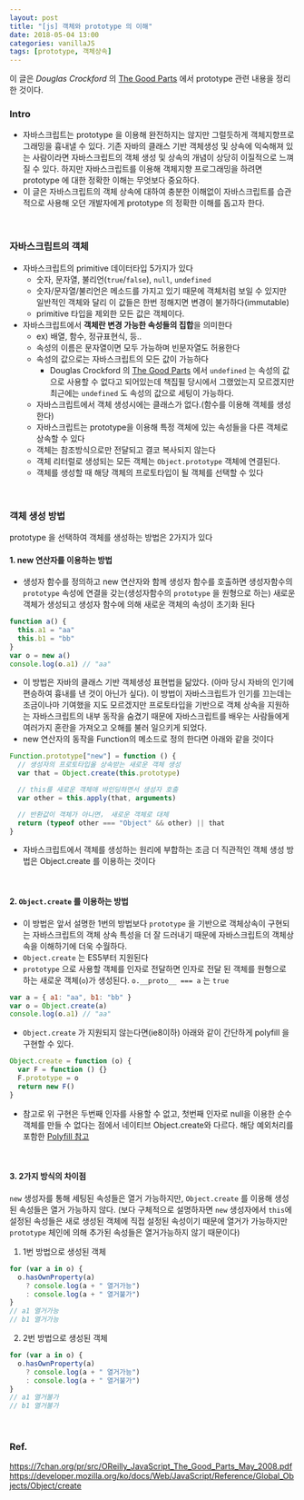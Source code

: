 ```yaml
---
layout: post
title: "[js] 객체와 prototype 의 이해"
date: 2018-05-04 13:00
categories: vanillaJS
tags: [prototype, 객체상속]
---
```


이 글은 _Douglas Crockford_ 의 [The Good Parts][1] 에서 prototype 관련 내용을 정리한 것이다.

### Intro

- 자바스크립트는 prototype 을 이용해 완전하지는 않지만 그럴듯하게 객체지향프로그래밍을 흉내낼 수 있다. 기존 자바의 클래스 기반 객체생성 및 상속에 익숙해져 있는 사람이라면 자바스크립트의 객체 생성 및 상속의 개념이 상당히 이질적으로 느껴질 수 있다. 하지만 자바스크립트를 이용해 객체지향 프로그래밍을 하려면 prototype 에 대한 정확한 이해는 무엇보다 중요하다.
- 이 글은 자바스크립트의 객체 상속에 대하여 충분한 이해없이 자바스크립트를 습관적으로 사용해 오던 개발자에게 prototype 의 정확한 이해를 돕고자 한다.

<br/>

### 자바스크립트의 객체

- 자바스크립트의 primitive 데이터타입 5가지가 있다
  - 숫자, 문자열, 불리언(`true`/`false`), `null`, `undefined`
  - 숫자/문자열/불리언은 메소드를 가지고 있기 때문에 객체처럼 보일 수 있지만 일반적인 객체와 달리 이 값들은 한번 정해지면 변경이 불가하다(immutable)
  - primitive 타입을 제외한 모든 값은 객체이다.
- 자바스크립트에서 **객체란 변경 가능한 속성들의 집합**을 의미한다
  - ex) 배열, 함수, 정규표현식, 등..
  - 속성의 이름은 문자열이면 모두 가능하며 빈문자열도 허용한다
  - 속성의 값으로는 자바스크립트의 모든 값이 가능하다
    - Douglas Crockford 의 [The Good Parts][1] 에서 `undefined` 는 속성의 값으로 사용할 수 없다고 되어있는데 책집필 당시에서 그랬었는지 모르겠지만 최근에는 `undefined` 도 속성의 값으로 세팅이 가능하다.
  - 자바스크립트에서 객체 생성시에는 클래스가 없다.(함수를 이용해 객체를 생성한다)
  - 자바스크립트는 prototype을 이용해 특정 객체에 있는 속성들을 다른 객체로 상속할 수 있다
  - 객체는 참조방식으로만 전달되고 결코 복사되지 않는다
  - 객체 리터럴로 생성되는 모든 객체는 `Object.prototype` 객체에 연결된다.
  - 객체를 생성할 때 해당 객체의 프로토타입이 될 객체를 선택할 수 있다

<br>

### 객체 생성 방법

prototype 을 선택하여 객체를 생성하는 방법은 2가지가 있다

#### 1. new 연산자를 이용하는 방법

- 생성자 함수를 정의하고 new 연산자와 함께 생성자 함수를 호출하면 생성자함수의 `prototype` 속성에 연결을 갖는(생성자함수의 `prototype` 을 원형으로 하는) 새로운 객체가 생성되고 생성자 함수에 의해 새로운 객체의 속성이 초기화 된다

```javascript
function a() {
  this.a1 = "aa"
  this.b1 = "bb"
}
var o = new a()
console.log(o.a1) // "aa"
```

- 이 방법은 자바의 클래스 기반 객체생성 표현법을 닮았다. (아마 당시 자바의 인기에 편승하여 흉내를 낸 것이 아닌가 싶다). 이 방법이 자바스크립트가 인기를 끄는데는 조금이나마 기여했을 지도 모르겠지만 프로토타입을 기반으로 객체 상속을 지원하는 자바스크립트의 내부 동작을 숨겼기 때문에 자바스크립트를 배우는 사람들에게 여러가지 혼란을 가져오고 오해를 불러 일으키게 되었다.
- new 연산자의 동작을 Function의 메소드로 정의 한다면 아래와 같을 것이다

```javascript
Function.prototype["new"] = function () {
  // 생성자의 프로토타입올 상속받는 새로운 객체 생성
  var that = Object.create(this.prototype)

  // this를 새로운 객체애 바인딩하면서 생성자 호출
  var other = this.apply(that, arguments)

  // 반환값이 객체가 아니면， 새로운 객체로 대체
  return (typeof other === "Object" && other) || that
}
```

<!--script src="https://gist.github.com/min9nim/72fd726a2ff9f6b8d61ad8c534a4a756.js"></script-->

- 자바스크립트에서 객체를 생성하는 원리에 부합하는 조금 더 직관적인 객체 생성 방법은 Object.create 를 이용하는 것이다

<br>

#### 2. `Object.create` 를 이용하는 방법

- 이 방법은 앞서 설명한 1번의 방법보다 `prototype` 을 기반으로 객체상속이 구현되는 자바스크립트의 객체 상속 특성을 더 잘 드러내기 때문에 자바스크립트의 객체상속을 이해하기에 더욱 수월하다.
- `Object.create` 는 ES5부터 지원된다
- `prototype` 으로 사용할 객체를 인자로 전달하면 인자로 전달 된 객체를 원형으로 하는 새로운 객체(`o`)가 생성된다. `o.__proto__ === a` 는 `true`

```javascript
var a = { a1: "aa", b1: "bb" }
var o = Object.create(a)
console.log(o.a1) // "aa"
```

<!--script src="https://gist.github.com/min9nim/5cf5cd11463c79bc3de2f9039c8b2e76.js"></script-->

- `Object.create` 가 지원되지 않는다면(ie8이하) 아래와 같이 간단하게 polyfill 을 구현할 수 있다.

```javascript
Object.create = function (o) {
  var F = function () {}
  F.prototype = o
  return new F()
}
```

<!--script src="https://gist.github.com/min9nim/02f40a241014c6f13e0337cac84cb9f0.js"></script-->

- 참고로 위 구현은 두번째 인자를 사용할 수 없고, 첫번째 인자로 null을 이용한 순수객체를 만들 수 없다는 점에서 네이티브 Object.create와 다르다. 해당 예외처리를 포함한 [Polyfill 참고][2]

<br>

#### 3. 2가지 방식의 차이점

`new` 생성자를 통해 세팅된 속성들은 열거 가능하지만, `Object.create` 를 이용해 생성된 속성들은 열거 가능하지 않다. (보다 구체적으로 설명하자면 `new` 생성자에서 `this`에 설정된 속성들은 새로 생성된 객체에 직접 설정된 속성이기 때문에 열거가 가능하지만 `prototype` 체인에 의해 추가된 속성들은 열거가능하지 않기 때문이다)

1. 1번 방법으로 생성된 객체

```javascript
for (var a in o) {
  o.hasOwnProperty(a)
    ? console.log(a + " 열거가능")
    : console.log(a + " 열거불가")
}
// a1 열거가능
// b1 열거가능
```

  <!--script src="https://gist.github.com/min9nim/a6ab5bd9563bca5dd35671f64b67a258.js"></script-->

2. 2번 방법으로 생성된 객체

```javascript
for (var a in o) {
  o.hasOwnProperty(a)
    ? console.log(a + " 열거가능")
    : console.log(a + " 열거불가")
}
// a1 열거불가
// b1 열거불가
```

<!--script src="https://gist.github.com/min9nim/6eb131fd72ec002edfa075e7e2154aea.js"></script-->

<br>

### Ref.

<https://7chan.org/pr/src/OReilly_JavaScript_The_Good_Parts_May_2008.pdf>
<https://developer.mozilla.org/ko/docs/Web/JavaScript/Reference/Global_Objects/Object/create>

[1]: https://7chan.org/pr/src/OReilly_JavaScript_The_Good_Parts_May_2008.pdf
[2]: https://developer.mozilla.org/en-US/docs/Web/JavaScript/Reference/Global_Objects/Object/create#Polyfill
